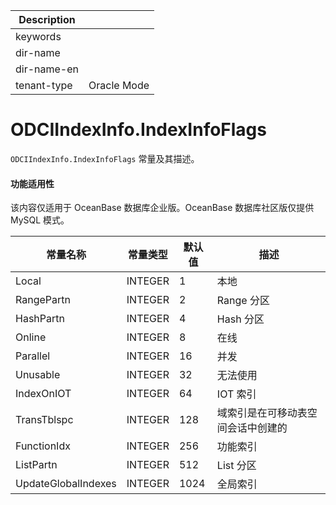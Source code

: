 | Description   |                 |
|---------------|-----------------|
| keywords      |                 |
| dir-name      |                 |
| dir-name-en   |                 |
| tenant-type   | Oracle Mode     |

# ODCIIndexInfo.IndexInfoFlags 

`ODCIIndexInfo.IndexInfoFlags` 常量及其描述。


  <main id="notice" >
    <h4>功能适用性</h4>
    <p>该内容仅适用于 OceanBase 数据库企业版。OceanBase 数据库社区版仅提供 MySQL 模式。</p>
  </main>


|        常量名称         |  常量类型   | 默认值  |        描述         |
|---------------------|---------|------|-------------------|
| Local               | INTEGER | 1    | 本地                |
| RangePartn          | INTEGER | 2    | Range 分区          |
| HashPartn           | INTEGER | 4    | Hash 分区           |
| Online              | INTEGER | 8    | 在线                |
| Parallel            | INTEGER | 16   | 并发                |
| Unusable            | INTEGER | 32   | 无法使用              |
| IndexOnIOT          | INTEGER | 64   | IOT 索引            |
| TransTblspc         | INTEGER | 128  | 域索引是在可移动表空间会话中创建的 |
| FunctionIdx         | INTEGER | 256  | 功能索引              |
| ListPartn           | INTEGER | 512  | List 分区           |
| UpdateGlobalIndexes | INTEGER | 1024 | 全局索引              |



